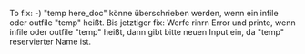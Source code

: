 To fix:
-) "temp here_doc" könne überschrieben werden, wenn ein infile oder outfile "temp" heißt. Bis jetztiger fix: Werfe rinrn Error und printe, wenn infile oder outfile "temp" heißt, dann gibt bitte neuen Input ein, da "temp" reservierter Name ist.
